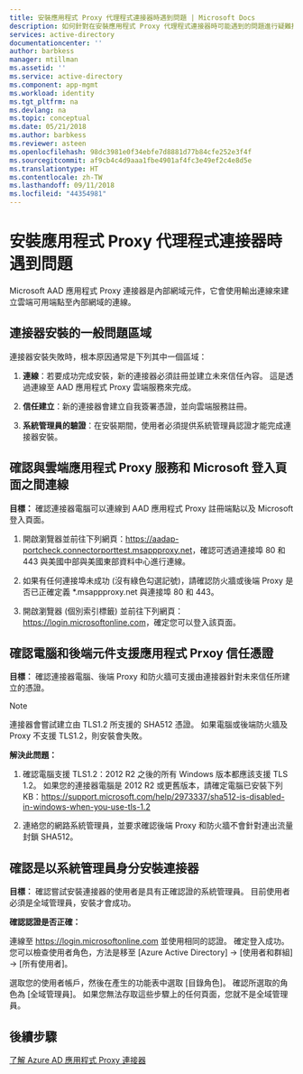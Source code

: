```yaml
---
title: 安裝應用程式 Proxy 代理程式連接器時遇到問題 | Microsoft Docs
description: 如何針對在安裝應用程式 Proxy 代理程式連接器時可能遇到的問題進行疑難排解
services: active-directory
documentationcenter: ''
author: barbkess
manager: mtillman
ms.assetid: ''
ms.service: active-directory
ms.component: app-mgmt
ms.workload: identity
ms.tgt_pltfrm: na
ms.devlang: na
ms.topic: conceptual
ms.date: 05/21/2018
ms.author: barbkess
ms.reviewer: asteen
ms.openlocfilehash: 98dc3981e0f34ebfe7d8881d77b84cfe252e3f4f
ms.sourcegitcommit: af9cb4c4d9aaa1fbe4901af4fc3e49ef2c4e8d5e
ms.translationtype: HT
ms.contentlocale: zh-TW
ms.lasthandoff: 09/11/2018
ms.locfileid: "44354981"
---
```

# <a name="problem-installing-the-application-proxy-agent-connector"></a>安裝應用程式 Proxy 代理程式連接器時遇到問題

Microsoft AAD 應用程式 Proxy 連接器是內部網域元件，它會使用輸出連線來建立雲端可用端點至內部網域的連線。

## <a name="general-problem-areas-with-connector-installation"></a>連接器安裝的一般問題區域

連接器安裝失敗時，根本原因通常是下列其中一個區域：

1.  **連線**：若要成功完成安裝，新的連接器必須註冊並建立未來信任內容。 這是透過連線至 AAD 應用程式 Proxy 雲端服務來完成。

2.  **信任建立**：新的連接器會建立自我簽署憑證，並向雲端服務註冊。

3.  **系統管理員的驗證**：在安裝期間，使用者必須提供系統管理員認證才能完成連接器安裝。

## <a name="verify-connectivity-to-the-cloud-application-proxy-service-and-microsoft-login-page"></a>確認與雲端應用程式 Proxy 服務和 Microsoft 登入頁面之間連線

**目標：** 確認連接器電腦可以連線到 AAD 應用程式 Proxy 註冊端點以及 Microsoft 登入頁面。

1.  開啟瀏覽器並前往下列網頁：<https://aadap-portcheck.connectorporttest.msappproxy.net>，確認可透過連接埠 80 和 443 與美國中部與美國東部資料中心進行連線。

2.  如果有任何連接埠未成功 (沒有綠色勾選記號)，請確認防火牆或後端 Proxy 是否已正確定義 \*.msappproxy.net 與連接埠 80 和 443。

3.  開啟瀏覽器 (個別索引標籤) 並前往下列網頁：<https://login.microsoftonline.com>，確定您可以登入該頁面。

## <a name="verify-machine-and-backend-components-support-for-application-proxy-trust-cert"></a>確認電腦和後端元件支援應用程式 Prxoy 信任憑證

**目標︰** 確認連接器電腦、後端 Proxy 和防火牆可支援由連接器針對未來信任所建立的憑證。

>[!NOTE]
>連接器會嘗試建立由 TLS1.2 所支援的 SHA512 憑證。 如果電腦或後端防火牆及 Proxy 不支援 TLS1.2，則安裝會失敗。
>
>

**解決此問題：**

1.  確認電腦支援 TLS1.2：2012 R2 之後的所有 Windows 版本都應該支援 TLS 1.2。 如果您的連接器電腦是 2012 R2 或更舊版本，請確定電腦已安裝下列 KB：<https://support.microsoft.com/help/2973337/sha512-is-disabled-in-windows-when-you-use-tls-1.2>

2.  連絡您的網路系統管理員，並要求確認後端 Proxy 和防火牆不會針對連出流量封鎖 SHA512。

## <a name="verify-admin-is-used-to-install-the-connector"></a>確認是以系統管理員身分安裝連接器

**目標︰** 確認嘗試安裝連接器的使用者是具有正確認證的系統管理員。 目前使用者必須是全域管理員，安裝才會成功。

**確認認證是否正確：**

連線至 <https://login.microsoftonline.com> 並使用相同的認證。 確定登入成功。 您可以檢查使用者角色，方法是移至 [Azure Active Directory] -&gt; [使用者和群組] -&gt; [所有使用者]。 

選取您的使用者帳戶，然後在產生的功能表中選取 [目錄角色]。 確認所選取的角色為 [全域管理員]。 如果您無法存取這些步驟上的任何頁面，您就不是全域管理員。

## <a name="next-steps"></a>後續步驟
[了解 Azure AD 應用程式 Proxy 連接器](application-proxy-connectors.md)
